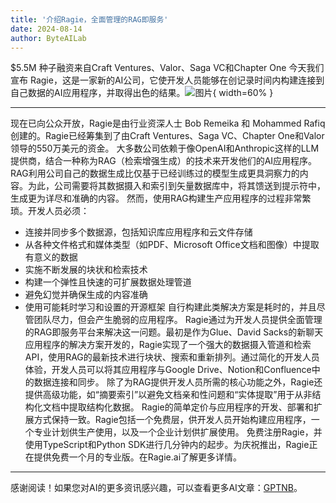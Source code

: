 ```yaml
---
title: '介绍Ragie，全面管理的RAG即服务'
date: 2024-08-14
author: ByteAILab
---
```


$5.5M 种子融资来自Craft Ventures、Valor、Saga VC和Chapter One
今天我们宣布 Ragie，这是一家新的AI公司，它使开发人员能够在创记录时间内构建连接到自己数据的AI应用程序，并取得出色的结果。![图片](https://ai-techpark.com/wp-content/uploads/2024/08/Introducing-1-960x540.jpg){ width=60% }

---
现在已向公众开放，Ragie是由行业资深人士 Bob Remeika 和 Mohammed Rafiq 创建的。Ragie已经筹集到了由Craft Ventures、Saga VC、Chapter One和Valor领导的550万美元的资金。
大多数公司依赖于像OpenAI和Anthropic这样的LLM提供商，结合一种称为RAG（检索增强生成）的技术来开发他们的AI应用程序。RAG利用公司自己的数据生成比仅基于已经训练过的模型生成更具洞察力的内容。为此，公司需要将其数据摄入和索引到矢量数据库中，将其馈送到提示符中，生成更为详尽和准确的内容。
然而，使用RAG构建生产应用程序的过程非常繁琐。开发人员必须：
- 连接并同步多个数据源，包括知识库应用程序和云文件存储
- 从各种文件格式和媒体类型（如PDF、Microsoft Office文档和图像）中提取有意义的数据
- 实施不断发展的块状和检索技术
- 构建一个弹性且快速的可扩展数据处理管道
- 避免幻觉并确保生成的内容准确
- 使用可能耗时学习和设置的开源框架
自行构建此类解决方案是耗时的，并且尽管团队尽力，但会产生脆弱的应用程序。
Ragie通过为开发人员提供全面管理的RAG即服务平台来解决这一问题。最初是作为Glue、David Sacks的新聊天应用程序的解决方案开发的，Ragie实现了一个强大的数据摄入管道和检索API，使用RAG的最新技术进行块状、搜索和重新排列。通过简化的开发人员体验，开发人员可以将其应用程序与Google Drive、Notion和Confluence中的数据连接和同步。
除了为RAG提供开发人员所需的核心功能之外，Ragie还提供高级功能，如“摘要索引”以避免文档亲和性问题和“实体提取”用于从非结构化文档中提取结构化数据。
Ragie的简单定价与应用程序的开发、部署和扩展方式保持一致。Ragie包括一个免费层，供开发人员开始构建应用程序，一个专业计划供生产使用，以及一个企业计划供扩展使用。
免费注册Ragie，并使用TypeScript和Python SDK进行几分钟内的起步。为庆祝推出，Ragie正在提供免费一个月的专业版。在Ragie.ai了解更多详情。

---
感谢阅读！如果您对AI的更多资讯感兴趣，可以查看更多AI文章：[GPTNB](https://gptnb.com)。
